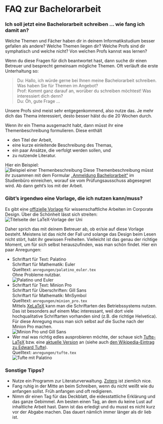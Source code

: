 # FAQ zur Bachelorarbeit

### Ich soll jetzt eine Bachelorarbeit schreiben … wie fang ich damit an?

Welche Themen und Fächer haben dir in deinem Informatikstudium besser gefallen als andere? Welche Themen liegen dir? Welche Profs sind dir symphatisch und welche nicht? Von welchen Profs kannst was lernen?

Wenn du diese Fragen für dich beantwortet hast, dann suche dir einen Betreuer und besprecht gemeinsam mögliche Themen. Oft verläuft die erste Unterhaltung so:

> Du: Hallo, ich würde gerne bei Ihnen meine Bachelorarbeit schreiben. Was haben Sie für Themen im Angebot?  
> Prof: Kommt ganz darauf an, worüber du schreiben möchtest! Was interessiert dich denn?  
> Du: Öh, gute Frage …

Unsere Profs sind meist sehr entgegenkommend, also nutze das. Je mehr dich das Thema interessiert, desto besser hälst du die 20 Wochen durch.

Wenn ihr ein Thema ausgemacht habt, dann müsst ihr eine Themenbeschreibung formulieren. Diese enthält
* den Titel der Arbeit,
* eine kurze einleitende Beschreibung des Themas,
* ein paar Ansätze, die verfolgt werden sollen, und
* zu nutzende Literatur.

Hier ein Beispiel:  
![Beispiel einer Themenbeschreibung](bilder/themenbeschreibung.png)
Diese Themenbeschreibung müsst ihr zusammen mit dem Formular [„Anmeldung Bachelorarbeit“](https://www.ief.uni-rostock.de/index.php?id=formulare) im Studienbüro einreichen, worauf sie vom Prüfungsausschuss abgesegnet wird. Ab dann geht’s los mit der Arbeit.

### Gibt’s irgendwo eine Vorlage, die ich nutzen kann/muss?

Es gibt eine [offizielle Vorlage](https://www.uni-rostock.de/universitaet/uni-gestern-und-heute/corporate-design/vorlagen/vorlagen-fuer-wiss-arbeiten/) für wissenschaftliche Arbeiten im Corporate Design. Über die Schönheit lässt sich streiten:  
![Titelseite der LaTeX-Vorlage der Uni](bilder/Vorlage_Titelseite.png)

Daher sprich das mit deinem Betreuer ab, ob er/sie auf diese Vorlage besteht. Meistens ist das nicht der Fall und solange das Design beim Lesen nicht stört, habt ihr gewissen Freiheiten. Vielleicht ist das genau der richtige Moment, um für sich selbst herauszufinden, was man schön findet. Hier ein paar Anregungen:

* Schriftart für Text: Palatino  
  Schriftart für Mathematik: Euler  
  Quelltext: `anregungen/palatino_euler.tex`  
  Ohne Probleme nutzbar.  
  ![Palatino und Euler](bilder/palatino_euler.png)
* Schriftart für Text: Minion Pro  
  Schriftart für Überschriften: Gill Sans  
  Schriftart für Mathematik: MnSymbol  
  Quelltext: `anregungen/minion_pro.tex`  
  Mittels [XeLaTeX](https://de.wikipedia.org/wiki/XeTeX) kann man die Schriftarten des Betriebssystems nutzen. Das ist besonders auf einem Mac interessant, weil dort viele hochqualitative Schriftarten vorhanden sind (z.B. die richtige Helvetica). Für diese Anregung muss man sich selbst auf die Suche nach der Minion Pro machen.  
  ![Minion Pro und Gill Sans](bilder/minion_pro.png)
* Wer mal was richtig edles ausprobieren möchte, der schaue sich [Tufte-LaTeX](https://tufte-latex.github.io/tufte-latex/) bzw. eine [aktuelle Version](https://github.com/cbettinger/tufte-lovecraft-latex) an (siehe auch [den Wikipedia-Eintrag zu Edward Tufte](https://de.wikipedia.org/wiki/Edward_Tufte)).  
  Quelltext: `anregungen/tufte.tex`  
  ![Tufte mit Palatino](bilder/tufte.png)

### Sonstige Tipps?
* Nutze ein Programm zur Literaturverwaltung. [Zotero](https://www.zotero.org) ist ziemlich nice.
* Fang ruhig in der Mitte an beim Schreiben, wenn du nicht weißt wie du anfangen sollst. Früh anfangen und oft redigieren.
* Nimm dir einen Tag für das Deckblatt, die eidesstattliche Erklärung und das ganze Gebimmel. Am besten einen Tag, an dem du keine Lust auf inhaltliche Arbeit hast. Dann ist das erledigt und du musst es nicht kurz vor der Abgabe machen. Das dauert nämlich immer länger als dir lieb ist.
